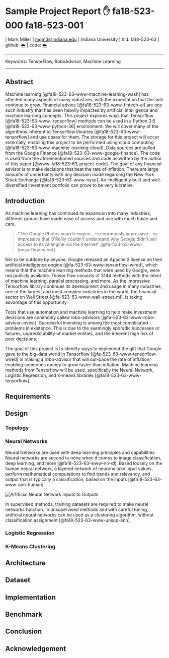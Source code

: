 # Sample Project Report :hand: fa18-523-000 fa18-523-001

| Mark Miller
| mgm3@indiana.edu
| Indiana University
| hid: fa18-523-63
| github: [:cloud:](https://github.com/cloudmesh-community/fa18-523-63/edit/master/project-report/report.md)
| code: [:cloud:](https://github.com/cloudmesh-community/fa18-523-63/tree/master/project-code)

---

Keywords: TensorFlow, RoboAdvisor, Machine Learning

---

## Abstract

Machine learning [@fa18-523-63-www-machine-learning-wash] has affected many
aspects of many industries, with the expectation that this will continue to
grow. Financial advice [@fa18-523-63-www-fintech-ai] are one such industry that
has been heavily impacted by artificial intelligence and machine learning
concepts. This project explores ways that Tensorflow [@fa18-523-63-www-
tensorflow] methods can be used in a Python 3.6 [@fa18-523-63-www-python-36]
environment. We will cover many of the algorithms inherent to Tensorflow
libraries [@fa18-523-63-www-tensorflow] and use cases for them. The storage for
this project will occur externally, enabling this project to be performed using
cloud computing [@fa18-523-63-www-machine-learning-cloud]. Data sources are
pulled from the Google Finance [@fa18-523-63-www-google-finance]. The code is
used from the aforementioned sources and code as written by the author of this
paper  [@www-fa18-523-63-project-code]. The goal of any financial advisor is to
make decisions that beat the rate of inflation. There are large amounts of
uncertainty with any decision made regarding the New York Stock Exchange
[@fa18-523-63-www-nyse]. An intelligently built and well-diversified investment
portfolio can prove to be very lucrative.



## Introduction

As machine learning has continued its expansion into many industries, different
groups have made ease of access and use with much haste and care.

> "The Google Photos search engine... is enormously impressive - so impressive
that O'Reilly couldn't understand why Google didn't sell access to its AI engine
via the Internet" [@fa-523-63-www-tensorflow-wired]


Not to be outdone by anyone, Google released an Apache 2 license on their
artificial intelligence engine [@fa-523-63-www-tensorflow-wired], which means
that the machine learning methods that were used by Google, were not publicly
available. Tensor flow consists of 3144 methods with the intent of machine
learning, parallel processing, and more. As the impressive Tensorflow library
continues its development and usage in many industries, one of the largest and
most complex industries in the world, the financial sector on Wall Street
[@fa-523-63-www-wall-street-ml], is taking advantage of this opportunity.

Tools that use automation and machine learning to help make investment decisions
are commonly called robo-advisors [@fa-523-63-www-robo-advisor-invest].
Successful investing is among the most complicated problems in existence. This
is due to the seemingly sporadic successes or failures, unpredictability of
market entities, and the inherent high risk of poor decisions.

The goal of this project is to identify ways to implement the gift that Google
gave to the big-data world in Tensorflow [@fa-523-63-www-tensorflow-wired] in
making a robo-advisor that will out-pace the rate of inflation, enabling someones
money to grow faster than inflation. Machine learning methods from Tensorflow
will be used, specifically the Neural Network, Logistic Regression, and K-means
libraries [@fa18-523-63-www-tensorflow].


## Requirements

## Design 
### Topology
### Neural Networks
Neural Networks are used with deep learning principles and capabilities. Neural
networks are second to none when it comes to image classification, deep
learning, and more [@fa18-523-63-www-nn-dl]. Based loosely on the human neural
network, a layered network of neurons take input values, perform mathematical
computations to find trends and relevancy, and output that is typically a
classification, based on the inputs [@fa18-523-63-www-ann-human].

![Artificial Neural Network Inputs to Outputs](https://github.com/mgm3IU/fa18-523-63/blob/master/project-pictures/ANN.PNG)

In supervised methods, training datasets are required to make neural networks
function. In unsupervised methods and with careful tuning, artificial neural
networks can be used as a clustering algorithm, without classification assignment
[@fa18-523-63-www-unsup-ann].

### Logistic Regression

### K-Means Clustering

## Architecture

## Dataset

## Implementation

## Benchmark

## Conclusion

## Acknowledgement

